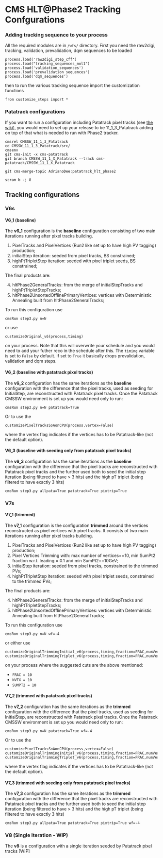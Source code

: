 # CMS HLT@Phase2 Tracking Confgurations 


### Adding tracking sequence to your process

All the required modules are in `/wfs/` directory. First you need the raw2digi, tracking, validation, prevalidation, dqm sequences to be loaded
```
process.load('raw2digi_step_cff')
process.load("tracking_sequences_nol1")
process.load('validation_sequences')
process.load('prevalidation_sequences')
process.load('dqm_sequences')
```

then to run the various tracking sequence import the customization functions

```from customize_steps import *```

### Patatrack configurations

If you want to run a configuration including Patatrack pixel tracks (see [the wiki](https://patatrack.web.cern.ch/patatrack/wiki/)), you would need to set up your release to be 11_1_3_Patatrack adding on top of that what is needed to run with Phase2 tracker.

```
cmsrel CMSSW_11_1_3_Patatrack
cd CMSSW_11_1_3_Patatrack/src/
cmsenv
git cms-init -x cms-patatrack
git branch CMSSW_11_1_X_Patatrack --track cms-patatrack/CMSSW_11_1_X_Patatrack

git cms-merge-topic AdrianoDee:patatrack_hlt_phase2

scram b -j 8
```


## Tracking configurations

### V6s

#### V6_1 (baseline)

The __v6_1__ configuration is the __baseline__ configuration consisting of two main iterations running after pixel tracks building.

1. PixelTracks and PixelVertices (Run2 like set up to have high PV tagging) production; 
2. initialStep iteration: seeded from pixel tracks, BS constrained; 
3. highPtTripletStep iteration: seeded with pixel triplet seeds, BS constrained; 

The final products are:

4. hltPhase2GeneralTracks: from the merge of initialStepTracks and highPtTripletStepTracks;
5. hltPhase2UnsortedOfflinePrimaryVertices: vertices with Deterministic Annealing built from hltPhase2GeneralTracks;

To run this configuration use

```cmsRun step3.py n=N ```

or use

```customizeOriginal_v6(process,timing)```

on your process. Note that this will overwrite your schedule and you would need to add your futher reco in the schedule after this. The `timing` variable is set to `False` by default. If set to `True` it basically drops prevalidation, validation and dqm steps.

#### V6_2 (baseline with patatrack pixel tracks)

The __v6_2__ configuration has the same iterations as the __baseline__ configuration with the difference that the pixel tracks, used as seeding for InitialStep, are reconstructed with Patatrack pixel tracks. Once the Patatrack CMSSW environment is set up you would need only to run:

```cmsRun step3.py n=N patatrack=True```

Or to use the 

```customizePixelTracksSoAonCPU(process,vertex=False)```

where the vertex flag indicates if the vertices has to be Patatrack-like (not the default option).

#### V6_3 (baseline with seeding only from patatrack pixel tracks)

The __v6_3__ configuration has the same iterations as the __baseline__ configuration with the difference that the pixel tracks are reconstructed with Patatrack pixel tracks and the further used both to seed the initial step iteration (being filtered to have > 3 hits) and the high pT triplet (being filtered to have exactly 3 hits)

```cmsRun step3.py allpata=True patatrack=True pixtrip=True```

### V7s

#### V7_1 (trimmed)

The __v7_1__ configuration is the configuration __trimmed__ around the vertices reconstructed as pixel vertices with pixel tracks. It consists of two main iterations running after pixel tracks building.

1. PixelTracks and PixelVertices (Run2 like set up to have high PV tagging) production; 
2. Pixel Vertices Trimming with: max number of vertices==10, min SumPt2 fraction w.r.t. leading = 0.1 and min SumPt2==10GeV;
2. initialStep iteration: seeded from pixel tracks, constrained to the trimmed PVs; 
3. highPtTripletStep iteration: seeded with pixel triplet seeds, constrained to the trimmed PVs; 

The final products are:

4. hltPhase2GeneralTracks: from the merge of initialStepTracks and highPtTripletStepTracks;
5. hltPhase2UnsortedOfflinePrimaryVertices: vertices with Deterministic Annealing built from hltPhase2GeneralTracks;

To run this configuration use

```cmsRun step3.py n=N wf=-4```

or either use 

```
customizeOriginalTrimmingInitial_v6(process,timing,fraction=FRAC,numVertex=NVTX,minSumPt2=SUMPT2)
customizeOriginalTrimmingTriplet_v6(process,timing,fraction=FRAC,numVertex=NVTX,minSumPt2=SUMPT2)
```

on your process where the suggested cuts are the above mentioned:

- `FRAC = 10` 
- `NVTX = 10`
- `SUMPT2 = 10`


#### V7_2 (trimmed with patatrack pixel tracks)

The __v7_2__ configuration has the same iterations as the __trimmed__ configuration with the difference that the pixel tracks, used as seeding for InitialStep, are reconstructed with Patatrack pixel tracks. Once the Patatrack CMSSW environment is set up you would need only to run:

```cmsRun step3.py n=N patatrack=True wf=-4```

Or to use the 

```
customizePixelTracksSoAonCPU(process,vertex=False)
customizeOriginalTrimmingInitial_v6(process,timing,fraction=FRAC,numVertex=NVTX,minSumPt2=SUMPT2)
customizeOriginalTrimmingTriplet_v6(process,timing,fraction=FRAC,numVertex=NVTX,minSumPt2=SUMPT2)
```

where the vertex flag indicates if the vertices has to be Patatrack-like (not the default option).

#### V7_3 (trimmed with seeding only from patatrack pixel tracks)

The __v7_3__ configuration has the same iterations as the __trimmed__ configuration with the difference that the pixel tracks are reconstructed with Patatrack pixel tracks and the further used both to seed the initial step iteration (being filtered to have > 3 hits) and the high pT triplet (being filtered to have exactly 3 hits)

```cmsRun step3.py allpata=True patatrack=True pixtrip=True wf=-4```

### V8 (Single Iteration - WIP)

The __v8__ is a configuration with a single iteration seeded by Patatrack pixel tracks [WIP]


